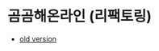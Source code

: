 # 곰곰해온라인 (리팩토링)

- [old version](https://github.com/zinirun/gom-gom-hae-online/tree/e2329cc9e15a5a2b55878fca3d795799b7caff84/old-version)